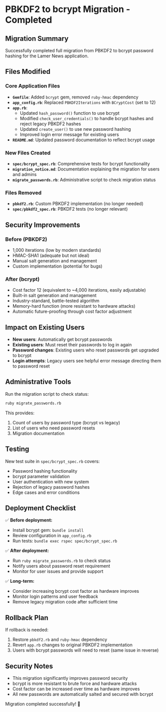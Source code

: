 # PBKDF2 to bcrypt Migration - Completed

## Migration Summary

Successfully completed full migration from PBKDF2 to bcrypt password hashing for the Lamer News application.

## Files Modified

### Core Application Files
- **`Gemfile`**: Added `bcrypt` gem, removed `ruby-hmac` dependency
- **`app_config.rb`**: Replaced `PBKDF2Iterations` with `BCryptCost` (set to 12)
- **`app.rb`**: 
  - Updated `hash_password()` function to use bcrypt
  - Modified `check_user_credentials()` to handle bcrypt hashes and reject legacy PBKDF2 hashes
  - Updated `create_user()` to use new password hashing
  - Improved login error message for existing users
- **`README.md`**: Updated password documentation to reflect bcrypt usage

### New Files Created
- **`spec/bcrypt_spec.rb`**: Comprehensive tests for bcrypt functionality
- **`migration_notice.md`**: Documentation explaining the migration for users and admins
- **`migrate_passwords.rb`**: Administrative script to check migration status

### Files Removed
- **`pbkdf2.rb`**: Custom PBKDF2 implementation (no longer needed)
- **`spec/pbkdf2_spec.rb`**: PBKDF2 tests (no longer relevant)

## Security Improvements

### Before (PBKDF2)
- 1,000 iterations (low by modern standards)
- HMAC-SHA1 (adequate but not ideal)
- Manual salt generation and management
- Custom implementation (potential for bugs)

### After (bcrypt)
- Cost factor 12 (equivalent to ~4,000 iterations, easily adjustable)
- Built-in salt generation and management
- Industry-standard, battle-tested algorithm
- Memory-hard function (more resistant to hardware attacks)
- Automatic future-proofing through cost factor adjustment

## Impact on Existing Users

- **New users**: Automatically get bcrypt passwords
- **Existing users**: Must reset their passwords to log in again
- **Password changes**: Existing users who reset passwords get upgraded to bcrypt
- **Login attempts**: Legacy users see helpful error message directing them to password reset

## Administrative Tools

Run the migration script to check status:
```bash
ruby migrate_passwords.rb
```

This provides:
1. Count of users by password type (bcrypt vs legacy)
2. List of users who need password resets
3. Migration documentation

## Testing

New test suite in `spec/bcrypt_spec.rb` covers:
- Password hashing functionality
- bcrypt parameter validation
- User authentication with new system
- Rejection of legacy password hashes
- Edge cases and error conditions

## Deployment Checklist

✅ **Before deployment:**
- Install bcrypt gem: `bundle install`
- Review configuration in `app_config.rb`
- Run tests: `bundle exec rspec spec/bcrypt_spec.rb`

✅ **After deployment:**
- Run `ruby migrate_passwords.rb` to check status
- Notify users about password reset requirement
- Monitor for user issues and provide support

✅ **Long-term:**
- Consider increasing bcrypt cost factor as hardware improves
- Monitor login patterns and user feedback
- Remove legacy migration code after sufficient time

## Rollback Plan

If rollback is needed:
1. Restore `pbkdf2.rb` and `ruby-hmac` dependency
2. Revert `app.rb` changes to original PBKDF2 implementation
3. Users with bcrypt passwords will need to reset (same issue in reverse)

## Security Notes

- This migration significantly improves password security
- bcrypt is more resistant to brute force and hardware attacks
- Cost factor can be increased over time as hardware improves
- All new passwords are automatically salted and secured with bcrypt

Migration completed successfully! 🎉